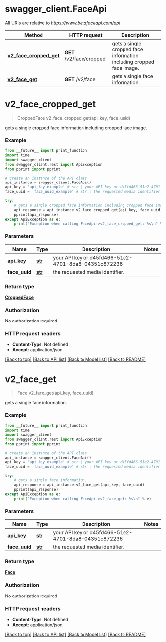# swagger_client.FaceApi

All URIs are relative to *https://www.betafaceapi.com/api*

Method | HTTP request | Description
------------- | ------------- | -------------
[**v2_face_cropped_get**](FaceApi.md#v2_face_cropped_get) | **GET** /v2/face/cropped | gets a single cropped face information including cropped face image.
[**v2_face_get**](FaceApi.md#v2_face_get) | **GET** /v2/face | gets a single face information.


# **v2_face_cropped_get**
> CroppedFace v2_face_cropped_get(api_key, face_uuid)

gets a single cropped face information including cropped face image.

### Example
```python
from __future__ import print_function
import time
import swagger_client
from swagger_client.rest import ApiException
from pprint import pprint

# create an instance of the API class
api_instance = swagger_client.FaceApi()
api_key = 'api_key_example' # str | your API key or d45fd466-51e2-4701-8da8-04351c872236
face_uuid = 'face_uuid_example' # str | the requested media identifier.

try:
    # gets a single cropped face information including cropped face image.
    api_response = api_instance.v2_face_cropped_get(api_key, face_uuid)
    pprint(api_response)
except ApiException as e:
    print("Exception when calling FaceApi->v2_face_cropped_get: %s\n" % e)
```

### Parameters

Name | Type | Description  | Notes
------------- | ------------- | ------------- | -------------
 **api_key** | [**str**](.md)| your API key or d45fd466-51e2-4701-8da8-04351c872236 | 
 **face_uuid** | [**str**](.md)| the requested media identifier. | 

### Return type

[**CroppedFace**](CroppedFace.md)

### Authorization

No authorization required

### HTTP request headers

 - **Content-Type**: Not defined
 - **Accept**: application/json

[[Back to top]](#) [[Back to API list]](../README.md#documentation-for-api-endpoints) [[Back to Model list]](../README.md#documentation-for-models) [[Back to README]](../README.md)

# **v2_face_get**
> Face v2_face_get(api_key, face_uuid)

gets a single face information.

### Example
```python
from __future__ import print_function
import time
import swagger_client
from swagger_client.rest import ApiException
from pprint import pprint

# create an instance of the API class
api_instance = swagger_client.FaceApi()
api_key = 'api_key_example' # str | your API key or d45fd466-51e2-4701-8da8-04351c872236
face_uuid = 'face_uuid_example' # str | the requested media identifier.

try:
    # gets a single face information.
    api_response = api_instance.v2_face_get(api_key, face_uuid)
    pprint(api_response)
except ApiException as e:
    print("Exception when calling FaceApi->v2_face_get: %s\n" % e)
```

### Parameters

Name | Type | Description  | Notes
------------- | ------------- | ------------- | -------------
 **api_key** | [**str**](.md)| your API key or d45fd466-51e2-4701-8da8-04351c872236 | 
 **face_uuid** | [**str**](.md)| the requested media identifier. | 

### Return type

[**Face**](Face.md)

### Authorization

No authorization required

### HTTP request headers

 - **Content-Type**: Not defined
 - **Accept**: application/json

[[Back to top]](#) [[Back to API list]](../README.md#documentation-for-api-endpoints) [[Back to Model list]](../README.md#documentation-for-models) [[Back to README]](../README.md)


